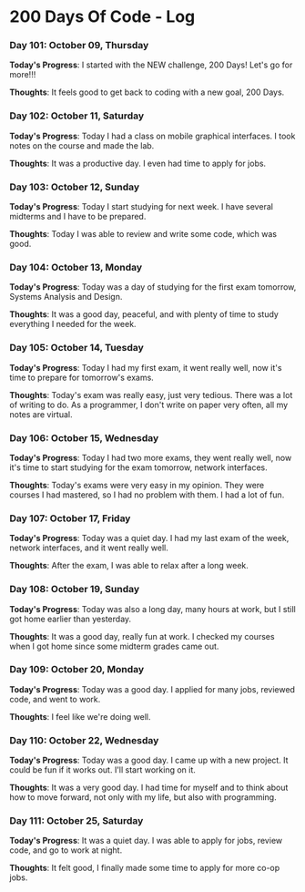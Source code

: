 # 200 Days Of Code - Log

### Day 101: October 09, Thursday

**Today's Progress**: I started with the NEW challenge, 200 Days! Let's go for more!!!

**Thoughts**: It feels good to get back to coding with a new goal, 200 Days. 

### Day 102: October 11, Saturday

**Today's Progress**: Today I had a class on mobile graphical interfaces. I took notes on the course and made the lab.

**Thoughts**: It was a productive day. I even had time to apply for jobs. 

### Day 103: October 12, Sunday

**Today's Progress**: Today I start studying for next week. I have several midterms and I have to be prepared.

**Thoughts**: Today I was able to review and write some code, which was good.

### Day 104: October 13, Monday

**Today's Progress**: Today was a day of studying for the first exam tomorrow, Systems Analysis and Design. 

**Thoughts**: It was a good day, peaceful, and with plenty of time to study everything I needed for the week.

### Day 105: October 14, Tuesday

**Today's Progress**: Today I had my first exam, it went really well, now it's time to prepare for tomorrow's exams.

**Thoughts**: Today's exam was really easy, just very tedious. There was a lot of writing to do. As a programmer, I don't write on paper very often, all my notes are virtual.

### Day 106: October 15, Wednesday

**Today's Progress**: Today I had two more exams, they went really well, now it's time to start studying for the exam tomorrow, network interfaces.

**Thoughts**: Today's exams were very easy in my opinion. They were courses I had mastered, so I had no problem with them. I had a lot of fun.

### Day 107: October 17, Friday

**Today's Progress**: Today was a quiet day. I had my last exam of the week, network interfaces, and it went really well.

**Thoughts**: After the exam, I was able to relax after a long week.

### Day 108: October 19, Sunday

**Today's Progress**: Today was also a long day, many hours at work, but I still got home earlier than yesterday.

**Thoughts**: It was a good day, really fun at work. I checked my courses when I got home since some midterm grades came out.

### Day 109: October 20, Monday

**Today's Progress**: Today was a good day. I applied for many jobs, reviewed code, and went to work.

**Thoughts**: I feel like we're doing well.

### Day 110: October 22, Wednesday

**Today's Progress**: Today was a good day. I came up with a new project. It could be fun if it works out. I'll start working on it.

**Thoughts**: It was a very good day. I had time for myself and to think about how to move forward, not only with my life, but also with programming.

### Day 111: October 25, Saturday

**Today's Progress**: It was a quiet day. I was able to apply for jobs, review code, and go to work at night.

**Thoughts**: It felt good, I finally made some time to apply for more co-op jobs.